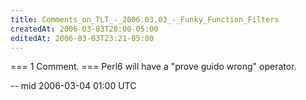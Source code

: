 ```yaml
---
title: Comments_on_TLT_-_2006.03.03_-_Funky_Function_Filters
createdAt: 2006-03-03T20:00-05:00
editedAt: 2006-03-03T23:21-05:00
---
```


=== 1 Comment. ===
Perl6 will have a "prove guido wrong" operator.

-- mid 2006-03-04 01:00 UTC


